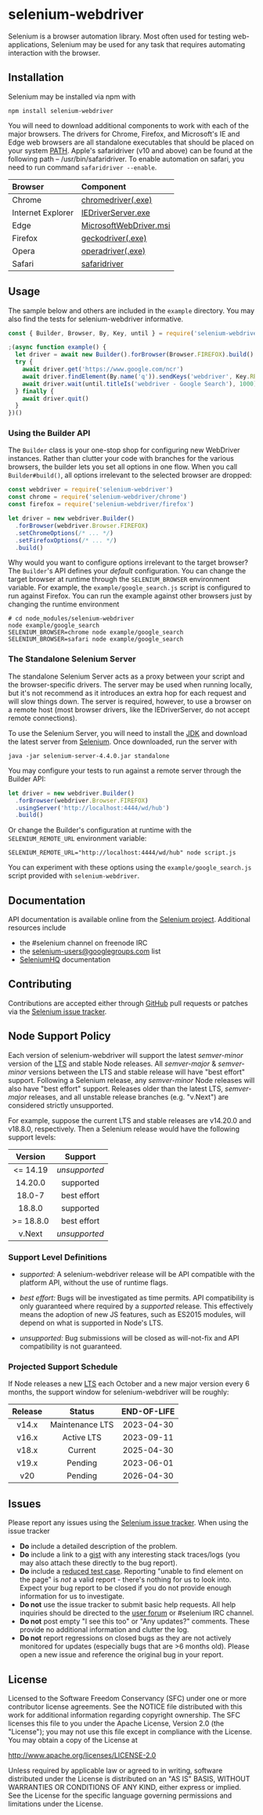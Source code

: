# selenium-webdriver

Selenium is a browser automation library. Most often used for testing
web-applications, Selenium may be used for any task that requires automating
interaction with the browser.

## Installation

Selenium may be installed via npm with

    npm install selenium-webdriver

You will need to download additional components to work with each of the major
browsers. The drivers for Chrome, Firefox, and Microsoft's IE and Edge web
browsers are all standalone executables that should be placed on your system
[PATH]. Apple's safaridriver (v10 and above) can be found at the
following path – /usr/bin/safaridriver. To enable automation on safari,
you need to run command `safaridriver --enable`.

| Browser           | Component                        |
| :---------------- | :------------------------------- |
| Chrome            | [chromedriver(.exe)][chrome]     |
| Internet Explorer | [IEDriverServer.exe][release]    |
| Edge              | [MicrosoftWebDriver.msi][edge]   |
| Firefox           | [geckodriver(.exe)][geckodriver] |
| Opera             | [operadriver(.exe)][operadriver] |
| Safari            | [safaridriver]                   |

## Usage

The sample below and others are included in the `example` directory. You may
also find the tests for selenium-webdriver informative.

```javascript
const { Builder, Browser, By, Key, until } = require('selenium-webdriver')

;(async function example() {
  let driver = await new Builder().forBrowser(Browser.FIREFOX).build()
  try {
    await driver.get('https://www.google.com/ncr')
    await driver.findElement(By.name('q')).sendKeys('webdriver', Key.RETURN)
    await driver.wait(until.titleIs('webdriver - Google Search'), 1000)
  } finally {
    await driver.quit()
  }
})()
```

### Using the Builder API

The `Builder` class is your one-stop shop for configuring new WebDriver
instances. Rather than clutter your code with branches for the various browsers,
the builder lets you set all options in one flow. When you call
`Builder#build()`, all options irrelevant to the selected browser are dropped:

```javascript
const webdriver = require('selenium-webdriver')
const chrome = require('selenium-webdriver/chrome')
const firefox = require('selenium-webdriver/firefox')

let driver = new webdriver.Builder()
  .forBrowser(webdriver.Browser.FIREFOX)
  .setChromeOptions(/* ... */)
  .setFirefoxOptions(/* ... */)
  .build()
```

Why would you want to configure options irrelevant to the target browser? The
`Builder`'s API defines your _default_ configuration. You can change the target
browser at runtime through the `SELENIUM_BROWSER` environment variable. For
example, the `example/google_search.js` script is configured to run against
Firefox. You can run the example against other browsers just by changing the
runtime environment

    # cd node_modules/selenium-webdriver
    node example/google_search
    SELENIUM_BROWSER=chrome node example/google_search
    SELENIUM_BROWSER=safari node example/google_search

### The Standalone Selenium Server

The standalone Selenium Server acts as a proxy between your script and the
browser-specific drivers. The server may be used when running locally, but it's
not recommend as it introduces an extra hop for each request and will slow
things down. The server is required, however, to use a browser on a remote host
(most browser drivers, like the IEDriverServer, do not accept remote
connections).

To use the Selenium Server, you will need to install the
[JDK](http://www.oracle.com/technetwork/java/javase/downloads/index.html) and
download the latest server from [Selenium][release]. Once downloaded, run the
server with

    java -jar selenium-server-4.4.0.jar standalone

You may configure your tests to run against a remote server through the Builder
API:

```javascript
let driver = new webdriver.Builder()
  .forBrowser(webdriver.Browser.FIREFOX)
  .usingServer('http://localhost:4444/wd/hub')
  .build()
```

Or change the Builder's configuration at runtime with the `SELENIUM_REMOTE_URL`
environment variable:

    SELENIUM_REMOTE_URL="http://localhost:4444/wd/hub" node script.js

You can experiment with these options using the `example/google_search.js`
script provided with `selenium-webdriver`.

## Documentation

API documentation is available online from the [Selenium project][api].
Additional resources include

- the #selenium channel on freenode IRC
- the [selenium-users@googlegroups.com][users] list
- [SeleniumHQ](https://selenium.dev/documentation/) documentation

## Contributing

Contributions are accepted either through [GitHub][gh] pull requests or patches
via the [Selenium issue tracker][issues].

## Node Support Policy

Each version of selenium-webdriver will support the latest _semver-minor_
version of the [LTS] and stable Node releases. All _semver-major_ &
_semver-minor_ versions between the LTS and stable release will have "best
effort" support. Following a Selenium release, any _semver-minor_ Node releases
will also have "best effort" support. Releases older than the latest LTS,
_semver-major_ releases, and all unstable release branches (e.g. "v.Next")
are considered strictly unsupported.

For example, suppose the current LTS and stable releases are v14.20.0 and
v18.8.0,
respectively. Then a Selenium release would have the following support levels:

|  Version  |    Support    |
| :-------: | :-----------: |
| <= 14.19  | _unsupported_ |
|  14.20.0  |   supported   |
|  18.0-7   |  best effort  |
|  18.8.0   |   supported   |
| >= 18.8.0 |  best effort  |
|  v.Next   | _unsupported_ |

### Support Level Definitions

- _supported:_ A selenium-webdriver release will be API compatible with the
  platform API, without the use of runtime flags.

- _best effort:_ Bugs will be investigated as time permits. API compatibility is
  only guaranteed where required by a _supported_ release. This effectively
  means the adoption of new JS features, such as ES2015 modules, will depend
  on what is supported in Node's LTS.

- _unsupported:_ Bug submissions will be closed as will-not-fix and API
  compatibility is not guaranteed.

### Projected Support Schedule

If Node releases a new [LTS] each October and a new major version every 6
months, the support window for selenium-webdriver will be roughly:

| Release |     Status      | END-OF-LIFE |
| :-----: | :-------------: | :---------: |
|  v14.x  | Maintenance LTS | 2023-04-30  |
|  v16.x  |   Active LTS    | 2023-09-11  |
|  v18.x  |     Current     | 2025-04-30  |
|  v19.x  |     Pending     | 2023-06-01  |
|   v20   |     Pending     | 2026-04-30  |

## Issues

Please report any issues using the [Selenium issue tracker][issues]. When using
the issue tracker

- **Do** include a detailed description of the problem.
- **Do** include a link to a [gist](http://gist.github.com/) with any
  interesting stack traces/logs (you may also attach these directly to the bug
  report).
- **Do** include a [reduced test case][reduction]. Reporting "unable to find
  element on the page" is _not_ a valid report - there's nothing for us to
  look into. Expect your bug report to be closed if you do not provide enough
  information for us to investigate.
- **Do not** use the issue tracker to submit basic help requests. All help
  inquiries should be directed to the [user forum][users] or #selenium IRC
  channel.
- **Do not** post empty "I see this too" or "Any updates?" comments. These
  provide no additional information and clutter the log.
- **Do not** report regressions on closed bugs as they are not actively
  monitored for updates (especially bugs that are >6 months old). Please open a
  new issue and reference the original bug in your report.

## License

Licensed to the Software Freedom Conservancy (SFC) under one
or more contributor license agreements. See the NOTICE file
distributed with this work for additional information
regarding copyright ownership. The SFC licenses this file
to you under the Apache License, Version 2.0 (the
"License"); you may not use this file except in compliance
with the License. You may obtain a copy of the License at

http://www.apache.org/licenses/LICENSE-2.0

Unless required by applicable law or agreed to in writing,
software distributed under the License is distributed on an
"AS IS" BASIS, WITHOUT WARRANTIES OR CONDITIONS OF ANY
KIND, either express or implied. See the License for the
specific language governing permissions and limitations
under the License.

[LTS]: https://github.com/nodejs/LTS
[PATH]: http://en.wikipedia.org/wiki/PATH_%28variable%29
[api]: http://seleniumhq.github.io/selenium/docs/api/javascript/module/selenium-webdriver/
[chrome]: https://googlechromelabs.github.io/chrome-for-testing/#stable
[gh]: https://github.com/SeleniumHQ/selenium/
[issues]: https://github.com/SeleniumHQ/selenium/issues
[edge]: http://go.microsoft.com/fwlink/?LinkId=619687
[geckodriver]: https://github.com/mozilla/geckodriver/releases/
[reduction]: http://www.webkit.org/quality/reduction.html
[release]: https://www.selenium.dev/downloads/
[users]: https://groups.google.com/forum/#!forum/selenium-users
[safaridriver]: https://developer.apple.com/library/prerelease/content/releasenotes/General/WhatsNewInSafari/Articles/Safari_10_0.html#//apple_ref/doc/uid/TP40014305-CH11-DontLinkElementID_28
[operadriver]: https://github.com/operasoftware/operachromiumdriver/releases
